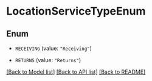 # LocationServiceTypeEnum

## Enum


* `RECEIVING` (value: `"Receiving"`)

* `RETURNS` (value: `"Returns"`)


[[Back to Model list]](../README.md#documentation-for-models) [[Back to API list]](../README.md#documentation-for-api-endpoints) [[Back to README]](../README.md)


